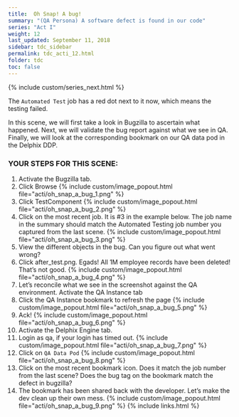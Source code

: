 ```yaml
---
title:  Oh Snap! A bug!
summary: "(QA Persona) A software defect is found in our code"
series: "Act I"
weight: 12
last_updated: September 11, 2018
sidebar: tdc_sidebar
permalink: tdc_acti_12.html
folder: tdc
toc: false
---
```

<!-- {% include custom/series.html %} -->
{% include custom/series_next.html %}

The `Automated Test` job has a red dot next to it now, which means the testing failed.

In this scene, we will first take a look in Bugzilla to ascertain what happened. Next, we will validate the bug report against what we see in QA. Finally, we will look at the corresponding bookmark on our QA data pod in the Delphix DDP.

### YOUR STEPS FOR THIS SCENE:

1. Activate the Bugzilla tab.
2. Click Browse
   {% include custom/image_popout.html file="acti/oh_snap_a_bug_1.png" %}
3. Click TestComponent
   {% include custom/image_popout.html file="acti/oh_snap_a_bug_2.png" %}
4. Click on the most recent job. It is #3 in the example below. The job name in the summary should match the Automated Testing job number you captured from the last scene.
   {% include custom/image_popout.html file="acti/oh_snap_a_bug_3.png" %}
5. View the different objects in the bug. Can you figure out what went wrong?
6. Click after_test.png. Egads! All 1M employee records have been deleted! That’s not good.
   {% include custom/image_popout.html file="acti/oh_snap_a_bug_4.png" %}
7. Let’s reconcile what we see in the screenshot against the QA environment. Activate the QA Instance tab
8. Click the QA Instance bookmark to refresh the page
   {% include custom/image_popout.html file="acti/oh_snap_a_bug_5.png" %}
9. Ack!
   {% include custom/image_popout.html file="acti/oh_snap_a_bug_6.png" %}
10. Activate the Delphix Engine tab.
11. Login as qa, if your login has timed out.
    {% include custom/image_popout.html file="acti/oh_snap_a_bug_7.png" %}
12. Click on `QA Data Pod` 
    {% include custom/image_popout.html file="acti/oh_snap_a_bug_8.png" %}
13. Click on the most recent bookmark icon. Does it match the job number from the last scene? Does the bug tag on the bookmark match the defect in bugzilla?
14. The bookmark has been shared back with the developer. Let’s make the dev clean up their own mess.
    {% include custom/image_popout.html file="acti/oh_snap_a_bug_9.png" %}
{% include links.html %}